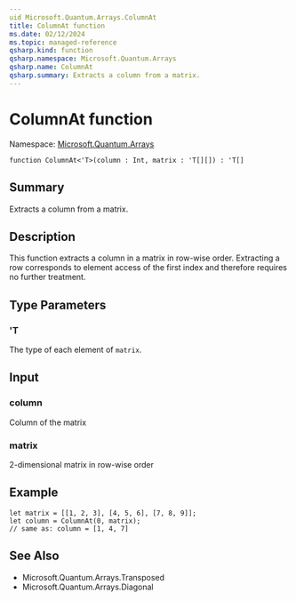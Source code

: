 ```yaml
---
uid Microsoft.Quantum.Arrays.ColumnAt
title: ColumnAt function
ms.date: 02/12/2024
ms.topic: managed-reference
qsharp.kind: function
qsharp.namespace: Microsoft.Quantum.Arrays
qsharp.name: ColumnAt
qsharp.summary: Extracts a column from a matrix.
---
```


# ColumnAt function

Namespace: [Microsoft.Quantum.Arrays](xref:Microsoft.Quantum.Arrays)

```qsharp
function ColumnAt<'T>(column : Int, matrix : 'T[][]) : 'T[]
```

## Summary
Extracts a column from a matrix.

## Description
This function extracts a column in a matrix in row-wise order.
Extracting a row corresponds to element access of the first index
and therefore requires no further treatment.

## Type Parameters
### 'T
The type of each element of `matrix`.

## Input
### column
Column of the matrix
### matrix
2-dimensional matrix in row-wise order

## Example
```qsharp
let matrix = [[1, 2, 3], [4, 5, 6], [7, 8, 9]];
let column = ColumnAt(0, matrix);
// same as: column = [1, 4, 7]
```

## See Also
- Microsoft.Quantum.Arrays.Transposed
- Microsoft.Quantum.Arrays.Diagonal
